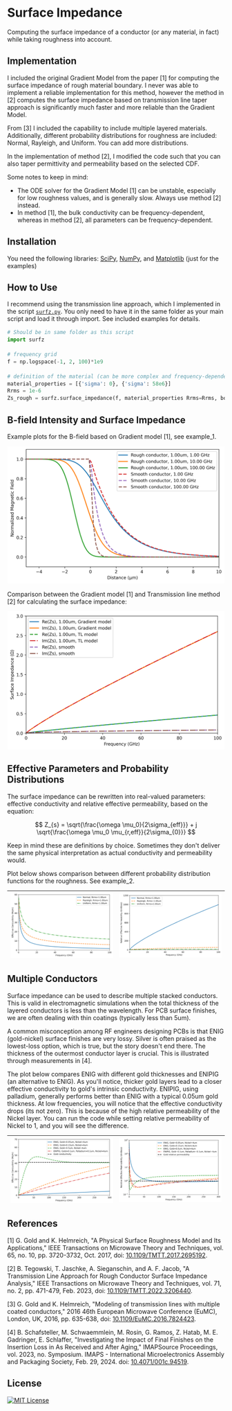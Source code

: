 # Surface Impedance

Computing the surface impedance of a conductor (or any material, in fact) while taking roughness into account.

## Implementation

I included the original Gradient Model from the paper [1] for computing the surface impedance of rough material boundary. I never was able to implement a reliable implementation for this method, however the method in [2] computes the surface impedance based on transmission line taper approach is significantly much faster and more reliable than the Gradient Model.

From [3] I included the capability to include multiple layered materials. Additionally, different probability distributions for roughness are included: Normal, Rayleigh, and Uniform. You can add more distributions.

In the implementation of method [2], I modified the code such that you can also taper permittivity and permeability based on the selected CDF.

Some notes to keep in mind:

- The ODE solver for the Gradient Model [1] can be unstable, especially for low roughness values, and is generally slow. Always use method [2] instead.
- In method [1], the bulk conductivity can be frequency-dependent, whereas in method [2], all parameters can be frequency-dependent.

## Installation

You need the following libraries: [SciPy](https://scipy.org/), [NumPy](https://numpy.org/), and [Matplotlib](https://matplotlib.org/) (just for the examples)

## How to Use

I recommend using the transmission line approach, which I implemented in the script [`surfz.py`](https://github.com/ZiadHatab/rough-surface-impedance/blob/main/surfz.py). You only need to have it in the same folder as your main script and load it through import. See included examples for details.

```Python
# Should be in same folder as this script
import surfz 

# frequency grid
f = np.logspace(-1, 2, 100)*1e9

# definition of the material (can be more complex and frequency-dependent. See examples!)
material_properties = [{'sigma': 0}, {'sigma': 58e6}]
Rrms = 1e-6
Zs_rough = surfz.surface_impedance(f, material_properties Rrms=Rrms, boundary_loc=0, distribution='norm')
```

## B-field Intensity and Surface Impedance

Example plots for the B-field based on Gradient model [1], see example_1.

![B-field plot](images/B-field_plot.png)

Comparison between the Gradient model [1] and Transmission line method [2] for calculating the surface impedance:

![Surface Impedance](images/surface_impedance.png)

## Effective Parameters and Probability Distributions

The surface impedance can be rewritten into real-valued parameters: effective conductivity and relative effective permeability, based on the equation:

$$
Z_{s} = \sqrt{\frac{\omega \mu_0}{2\sigma_{eff}}} + j \sqrt{\frac{\omega \mu_0 \mu_{r,eff}}{2\sigma_{0}}}
$$

Keep in mind these are definitions by choice. Sometimes they don't deliver the same physical interpretation as actual conductivity and permeability would.

Plot below shows comparison between different probability distribution functions for the roughness. See example_2.

![Effective Sigma PDFs](./images/effective_sigma_pdfs.png) | ![Effective Mur PDFs](./images/effective_mur_pdfs.png)
:--: | :--:

## Multiple Conductors

Surface impedance can be used to describe multiple stacked conductors. This is valid in electromagnetic simulations when the total thickness of the layered conductors is less than the wavelength. For PCB surface finishes, we are often dealing with thin coatings (typically less than 5um).

A common misconception among RF engineers designing PCBs is that ENIG (gold-nickel) surface finishes are very lossy. Silver is often praised as the lowest-loss option, which is true, but the story doesn't end there. The thickness of the outermost conductor layer is crucial. This is illustrated through measurements in [4].

The plot below compares ENIG with different gold thicknesses and ENIPIG (an alternative to ENIG). As you'll notice, thicker gold layers lead to a closer effective conductivity to gold's intrinsic conductivity. ENIPIG, using palladium, generally performs better than ENIG with a typical 0.05um gold thickness. At low frequencies, you will notice that the effective conductivity drops (its not zero). This is because of the high relative permeability of the Nickel layer. You can run the code while setting relative permeability of Nickel to 1, and you will see the difference.

![Effective Conductivity](./images/effective_sigma_coating.png) | ![Effective Permeability](./images/effective_mur_coating.png)
:--: | :--:

## References

[1] G. Gold and K. Helmreich, "A Physical Surface Roughness Model and Its Applications," IEEE Transactions on Microwave Theory and Techniques, vol. 65, no. 10, pp. 3720-3732, Oct. 2017, doi: [10.1109/TMTT.2017.2695192](https://doi.org/10.1109/TMTT.2017.2695192).

[2] B. Tegowski, T. Jaschke, A. Sieganschin, and A. F. Jacob, "A Transmission Line Approach for Rough Conductor Surface Impedance Analysis," IEEE Transactions on Microwave Theory and Techniques, vol. 71, no. 2, pp. 471-479, Feb. 2023, doi: [10.1109/TMTT.2022.3206440](https://doi.org/10.1109/TMTT.2022.3206440).

[3] G. Gold and K. Helmreich, "Modeling of transmission lines with multiple coated conductors," 
2016 46th European Microwave Conference (EuMC), London, UK, 2016, pp. 635-638, doi: [10.1109/EuMC.2016.7824423](https://doi.org/10.1109/EuMC.2016.7824423).

[4] B. Schafsteller, M. Schwaemmlein, M. Rosin, G. Ramos, Z. Hatab, M. E. Gadringer, E. Schlaffer, "Investigating the Impact of Final Finishes on the Insertion Loss in As Received and After Aging," IMAPSource Proceedings, vol. 2023, no. Symposium. IMAPS - International Microelectronics Assembly and Packaging Society, Feb. 29, 2024. doi: [10.4071/001c.94519](https://doi.org/10.4071/001c.94519).

## License

[![MIT License](https://img.shields.io/badge/License-MIT-green.svg)](https://choosealicense.com/licenses/mit/)
